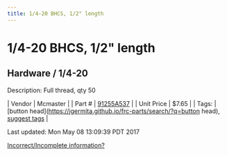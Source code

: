 ```yaml
---
title: 1/4-20 BHCS, 1/2" length
---
```


# 1/4-20 BHCS, 1/2" length
## Hardware / 1/4-20
Description: 	Full thread, qty 50 

| Vendor | Mcmaster | 
| Part # | [91255A537](https://www.mcmaster.com/#91255A537) | 
| Unit Price | $7.65 | 
| Tags: | [button head](https://jgermita.github.io/frc-parts/search/?q=button head), [suggest tags](https://docs.google.com/forms/d/e/1FAIpQLSeWyY8v3RgOty-MyWmh9U0iivNYN_molChYyS-0U-o-kOAv_g/viewform) | 

Last updated: Mon May 08 13:09:39 PDT 2017

 [Incorrect/Incomplete information?](https://docs.google.com/forms/d/e/1FAIpQLSeWyY8v3RgOty-MyWmh9U0iivNYN_molChYyS-0U-o-kOAv_g/viewform)
